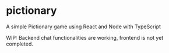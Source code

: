 # pictionary
A simple Pictionary game using React and Node with TypeScript

WIP: Backend chat functionalities are working, frontend is not yet completed. 
